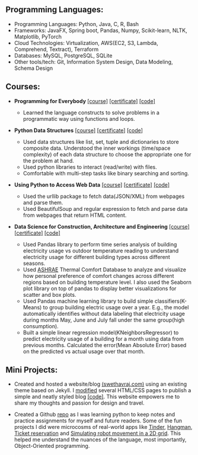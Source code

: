 ## Programming Languages:
* Programming Languages:  Python, Java, C, R, Bash
* Frameworks:  JavaFX, Spring boot, Pandas, Numpy, Scikit-learn, NLTK, Matplotlib, PyTorch
* Cloud Technologies:  Virtualization, AWS(EC2, S3, Lambda, Comprehend, Textract), Terraform
* Databases: MySQL, PostgreSQL, SQLite
* Other tools/tech: Git, Information System Design, Data Modeling, Schema Design

## Courses:
* **Programming for Everybody** [[course]](https://www.coursera.org/learn/python) [[certificate]](https://www.coursera.org/account/accomplishments/verify/JH6EAWYBS4C6) [[code]](https://github.com/SwethaVijayaraju/Python_for_Everybody/tree/master/Getting_Started_with_Python)
  * Learned the language constructs to solve problems in a programmatic way using functions and loops.

* **Python Data Structures**  [[course]](https://www.coursera.org/learn/python-data) [[certificate]](https://www.coursera.org/account/accomplishments/verify/ELJL5N68TAAX) [[code]](https://github.com/SwethaVijayaraju/Python_for_Everybody/tree/master/Python_Data_Structures)
  * Used data structures like list, set, tuple and dictionaries to store composite data. Understood the inner workings (time/space complexity) of each data structure to choose the appropriate one for the problem at hand.
  * Used python libraries to interact (read/write) with files.
  * Comfortable with multi-step tasks like binary searching and sorting.

* **Using Python to Access Web Data** [[course]](https://www.coursera.org/learn/python-network-data) [[certificate]](https://www.coursera.org/account/accomplishments/verify/PFE3GZXDJENU) [[code]](https://github.com/SwethaVijayaraju/Python_for_Everybody/tree/master/Web_Data_Access)
  * Used the urllib package to fetch data(JSON/XML) from webpages and parse them.
  * Used BeautifulSoup and regular expression to fetch and parse data from webpages that return HTML content.

* **Data Science for Construction, Architecture and Engineering** [[course]](https://www.edx.org/course/Data-Science-for-Construction-Architecture-and-Engineering) [[certificate]](https://courses.edx.org/certificates/5bbe69a4baab4092a5f9df718c9594b6) [[code]](https://drive.google.com/drive/folders/1uAVMsMZs6vYyVioXF3tnylpv_it7icZe?usp=sharing)
  * Used Pandas library to perform time series analysis of building electricity usage vs outdoor temperature reading to understand electricity usage for different building types across different seasons. 
  * Used [ASHRAE](http://www.comfortdatabase.com/) Thermal Comfort Database to analyze and visualize how personal preference of comfort changes across different regions based on building temperature level. I also used the Seaborn plot library on top of pandas to display better visualizations for scatter and box plots.
  * Used Pandas machine learning library to build simple classifiers(K-Means) to group building electric usage over a year. E.g., the model automatically identifies without data labeling that electricity usage during months May, June and July fall under the same group(high consumption).
  * Built a simple linear regression model(KNeighborsRegressor) to predict electricity usage of a building for a month using data from previous months. Calculated the error(Mean Absolute Error) based on the predicted vs actual usage over that month.

## Mini Projects:
* Created and hosted a website/blog [(swethavraj.com)](https://swethavraj.com/) using an existing theme based on Jekyll. I [modified](https://github.com/SwethaVijayaraju/SwethaVijayaraju.github.io/commit/2b85d293f187ad6a42ddf8969655279fd1375e6b) several HTML/CSS pages to publish a simple and neatly styled blog [[code]](https://github.com/SwethaVijayaraju/SwethaVijayaraju.github.io). This website empowers me to share my thoughts and passion for design and travel.	

* Created a Github [repo](https://github.com/SwethaVijayaraju/Python_lesson) as I was learning python to keep notes and practice assignments for myself and future readers. Some of the fun projects I did were microcosms of real-world apps like [Tinder](https://github.com/SwethaVijayaraju/Python_lesson/blob/master/Assignments/Oops/oops_tinder_multipleapps.py), [Hangman](https://github.com/SwethaVijayaraju/Python_lesson/blob/master/Assignments/Oops/oops_hangman.py), [Ticket reservation](https://github.com/SwethaVijayaraju/Python_lesson/blob/master/Assignments/Oops/oops_theatre.py) and [Simulating robot movement in a 2D grid](https://github.com/SwethaVijayaraju/Python_lesson/blob/master/Assignments/Oops/oops_robot.py). This helped me understand the nuances of the language, most importantly, Object-Oriented programming. 
